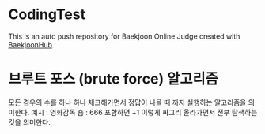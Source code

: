 # CodingTest
This is an auto push repository for Baekjoon Online Judge created with [BaekjoonHub](https://github.com/BaekjoonHub/BaekjoonHub).

# 브루트 포스 (brute force) 알고리즘
모든 경우의 수를 하나 하나 체크해가면서 정답이 나올 때 까지 실행하는 알고리즘을 의미한다.
예시 : 영화감독 숍 : 666 포함하면 +1 이렇게 싸그리 올라가면서 전부 탐색하는 것을 의미한다.
